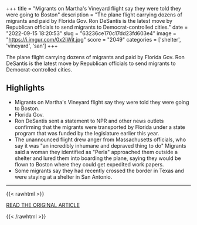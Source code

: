 +++
title = "Migrants on Martha's Vineyard flight say they were told they were going to Boston"
description = "The plane flight carrying dozens of migrants and paid by Florida Gov. Ron DeSantis is the latest move by Republican officials to send migrants to Democrat-controlled cities."
date = "2022-09-15 18:20:53"
slug = "63236ce170c17dd23fd603e4"
image = "https://i.imgur.com/0x2IWit.jpg"
score = "2049"
categories = ['shelter', 'vineyard', 'san']
+++

The plane flight carrying dozens of migrants and paid by Florida Gov. Ron DeSantis is the latest move by Republican officials to send migrants to Democrat-controlled cities.

## Highlights

- Migrants on Martha's Vineyard flight say they were told they were going to Boston.
- Florida Gov.
- Ron DeSantis sent a statement to NPR and other news outlets confirming that the migrants were transported by Florida under a state program that was funded by the legislature earlier this year.
- The unannounced flight drew anger from Massachusetts officials, who say it was "an incredibly inhumane and depraved thing to do" Migrants said a woman they identified as "Perla" approached them outside a shelter and lured them into boarding the plane, saying they would be flown to Boston where they could get expedited work papers.
- Some migrants say they had recently crossed the border in Texas and were staying at a shelter in San Antonio.

---

{{< rawhtml >}}
  <p class="article-category">
    <a target="_blank" href="https://www.npr.org/2022/09/15/1123109768/migrants-sent-to-marthas-vineyard?utm_source=npr_newsletter&amp;utm_medium=email&amp;utm_content=20220915&amp;utm_term=7250894&amp;utm_campaign=breaking-news&amp;utm_id=10622072&amp;orgid=354&amp;utm_att1=">READ THE ORIGINAL ARTICLE</a>
  </p>
{{< /rawhtml >}}
